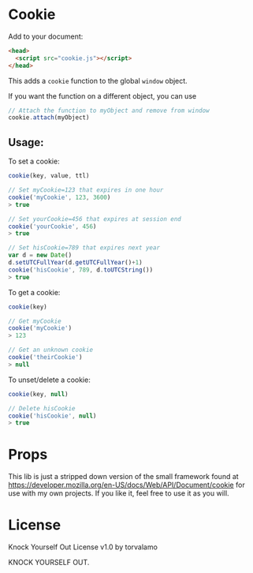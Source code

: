 # Cookie

Add to your document:

```html
<head>
  <script src="cookie.js"></script>
</head>
```

This adds a `cookie` function to the global `window` object.

If you want the function on a different object, you can use

```js
// Attach the function to myObject and remove from window
cookie.attach(myObject)
```

## Usage:

To set a cookie:

```js
cookie(key, value, ttl)

// Set myCookie=123 that expires in one hour
cookie('myCookie', 123, 3600)
> true

// Set yourCookie=456 that expires at session end
cookie('yourCookie', 456)
> true

// Set hisCookie=789 that expires next year
var d = new Date()
d.setUTCFullYear(d.getUTCFullYear()+1)
cookie('hisCookie', 789, d.toUTCString())
> true
```

To get a cookie:

```js
cookie(key)

// Get myCookie
cookie('myCookie')
> 123

// Get an unknown cookie
cookie('theirCookie')
> null
```

To unset/delete a cookie:

```js
cookie(key, null)

// Delete hisCookie
cookie('hisCookie', null)
> true
```

# Props

This lib is just a stripped down version of the small framework found at https://developer.mozilla.org/en-US/docs/Web/API/Document/cookie for use with my own projects. If you like it, feel free to use it as you will.

# License

Knock Yourself Out License v1.0
by torvalamo

KNOCK YOURSELF OUT.